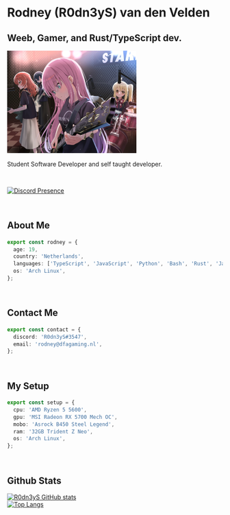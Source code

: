 # Rodney (R0dn3yS) van den Velden

## Weeb, Gamer, and Rust/TypeScript dev.

<img src="./resources/bocchi.jpg" width="60%" />

<br>

Student Software Developer and self taught developer.

<br>

[![Discord Presence](https://lanyard.cnrad.dev/api/325254775828512778?borderRadius=15px&bg=002f50)](https://discord.com/users/325254775828512778)

<br>

## About Me 
```typescript
export const rodney = {
  age: 19,
  country: 'Netherlands',
  languages: ['TypeScript', 'JavaScript', 'Python', 'Bash', 'Rust', 'Java'],
  os: 'Arch Linux',
};
```

<br>

## Contact Me
```typescript
export const contact = {
  discord: 'R0dn3yS#3547',
  email: 'rodney@dfagaming.nl',
};
```

<br>

## My Setup
```typescript
export const setup = {
  cpu: 'AMD Ryzen 5 5600',
  gpu: 'MSI Radeon RX 5700 Mech OC',
  mobo: 'Asrock B450 Steel Legend',
  ram: '32GB Trident Z Neo',
  os: 'Arch Linux',
};
```

<br>

## Github Stats
[![R0dn3yS GitHub stats](https://github-readme-stats.vercel.app/api?username=R0dn3yS&count_private=true&show_icons=true&theme=midnight-purple)](https://github.com/R0dn3yS)
<br>
[![Top Langs](https://github-readme-stats.vercel.app/api/top-langs/?username=R0dn3yS&count_private=true&show_icons=true&theme=midnight-purple)](https://github.com/R0dn3yS)
